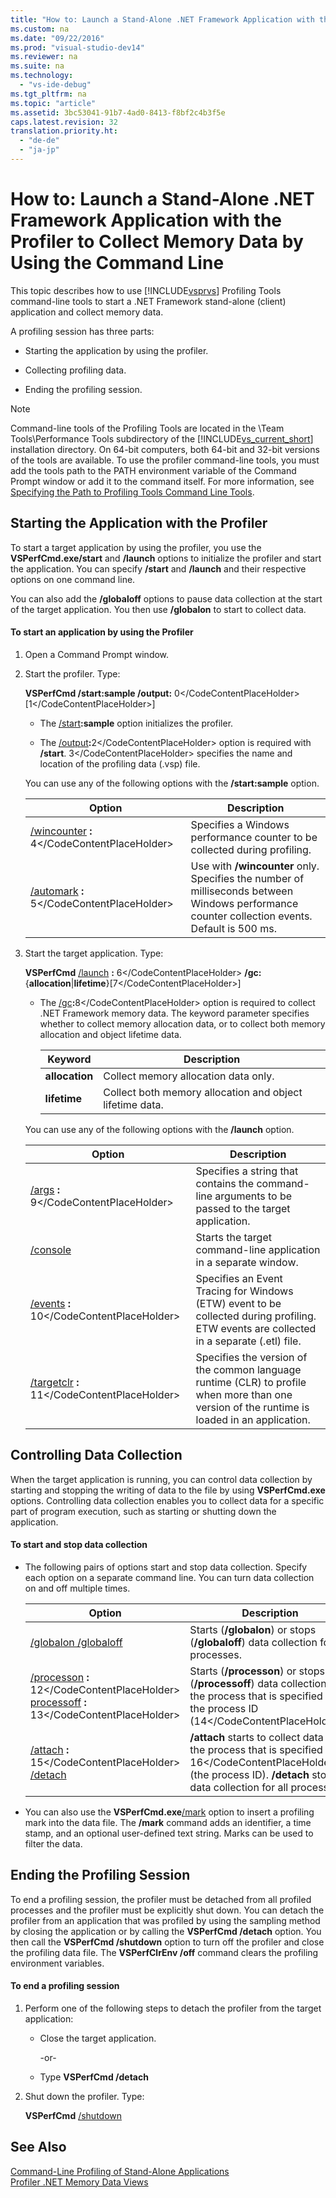 ```yaml
---
title: "How to: Launch a Stand-Alone .NET Framework Application with the Profiler to Collect Memory Data by Using the Command Line"
ms.custom: na
ms.date: "09/22/2016"
ms.prod: "visual-studio-dev14"
ms.reviewer: na
ms.suite: na
ms.technology: 
  - "vs-ide-debug"
ms.tgt_pltfrm: na
ms.topic: "article"
ms.assetid: 3bc53041-91b7-4ad0-8413-f8bf2c4b3f5e
caps.latest.revision: 32
translation.priority.ht: 
  - "de-de"
  - "ja-jp"
---
```

# How to: Launch a Stand-Alone .NET Framework Application with the Profiler to Collect Memory Data by Using the Command Line
This topic describes how to use [!INCLUDE[vsprvs](../vs140/includes/vsprvs_md.md)] Profiling Tools command-line tools to start a .NET Framework stand-alone (client) application and collect memory data.  
  
 A profiling session has three parts:  
  
-   Starting the application by using the profiler.  
  
-   Collecting profiling data.  
  
-   Ending the profiling session.  
  
> [!NOTE]
>  Command-line tools of the Profiling Tools are located in the \Team Tools\Performance Tools subdirectory of the [!INCLUDE[vs_current_short](../vs140/includes/vs_current_short_md.md)] installation directory. On 64-bit computers, both 64-bit and 32-bit versions of the tools are available. To use the profiler command-line tools, you must add the tools path to the PATH environment variable of the Command Prompt window or add it to the command itself. For more information, see [Specifying the Path to Profiling Tools Command Line Tools](../vs140/specifying-the-path-to-profiling-tools-command-line-tools.md).  
  
## Starting the Application with the Profiler  
 To start a target application by using the profiler, you use the **VSPerfCmd.exe/start** and **/launch** options to initialize the profiler and start the application. You can specify **/start** and **/launch** and their respective options on one command line.  
  
 You can also add the **/globaloff** options to pause data collection at the start of the target application. You then use **/globalon** to start to collect data.  
  
#### To start an application by using the Profiler  
  
1.  Open a Command Prompt window.  
  
2.  Start the profiler. Type:  
  
     **VSPerfCmd /start:sample /output:** <CodeContentPlaceHolder>0\</CodeContentPlaceHolder> [<CodeContentPlaceHolder>1\</CodeContentPlaceHolder>]  
  
    -   The [/start](../vs140/start.md)**:sample** option initializes the profiler.  
  
    -   The [/output](../vs140/output.md)**:**<CodeContentPlaceHolder>2\</CodeContentPlaceHolder> option is required with **/start**. <CodeContentPlaceHolder>3\</CodeContentPlaceHolder> specifies the name and location of the profiling data (.vsp) file.  
  
     You can use any of the following options with the **/start:sample** option.  
  
    |Option|Description|  
    |------------|-----------------|  
    |[/wincounter](../vs140/wincounter.md) **:** <CodeContentPlaceHolder>4\</CodeContentPlaceHolder>|Specifies a Windows performance counter to be collected during profiling.|  
    |[/automark](../vs140/automark.md) **:** <CodeContentPlaceHolder>5\</CodeContentPlaceHolder>|Use with **/wincounter** only. Specifies the number of milliseconds between Windows performance counter collection events. Default is 500 ms.|  
  
3.  Start the target application. Type:  
  
     **VSPerfCmd**  [/launch](../vs140/launch.md) **:** <CodeContentPlaceHolder>6\</CodeContentPlaceHolder> **/gc:**{**allocation**&#124;**lifetime**}[<CodeContentPlaceHolder>7\</CodeContentPlaceHolder>]  
  
    -   The [/gc](../vs140/gc--vsperfcmd-.md)**:**<CodeContentPlaceHolder>8\</CodeContentPlaceHolder> option is required to collect .NET Framework memory data. The keyword parameter specifies whether to collect memory allocation data, or to collect both memory allocation and object lifetime data.  
  
        |Keyword|Description|  
        |-------------|-----------------|  
        |**allocation**|Collect memory allocation data only.|  
        |**lifetime**|Collect both memory allocation and object lifetime data.|  
  
     You can use any of the following options with the **/launch** option.  
  
    |Option|Description|  
    |------------|-----------------|  
    |[/args](../vs140/args.md) **:** <CodeContentPlaceHolder>9\</CodeContentPlaceHolder>|Specifies a string that contains the command-line arguments to be passed to the target application.|  
    |[/console](../vs140/console.md)|Starts the target command-line application in a separate window.|  
    |[/events](../vs140/events--vsperfcmd-.md) **:** <CodeContentPlaceHolder>10\</CodeContentPlaceHolder>|Specifies an Event Tracing for Windows (ETW) event to be collected during profiling. ETW events are collected in a separate (.etl) file.|  
    |[/targetclr](../vs140/targetclr.md) **:** <CodeContentPlaceHolder>11\</CodeContentPlaceHolder>|Specifies the version of the common language runtime (CLR) to profile when more than one version of the runtime is loaded in an application.|  
  
## Controlling Data Collection  
 When the target application is running, you can control data collection by starting and stopping the writing of data to the file by using **VSPerfCmd.exe** options. Controlling data collection enables you to collect data for a specific part of program execution, such as starting or shutting down the application.  
  
#### To start and stop data collection  
  
-   The following pairs of options start and stop data collection. Specify each option on a separate command line. You can turn data collection on and off multiple times.  
  
    |Option|Description|  
    |------------|-----------------|  
    |[/globalon /globaloff](../vs140/globalon-and-globaloff.md)|Starts (**/globalon**) or stops (**/globaloff**) data collection for all processes.|  
    |[/processon](../vs140/processon-and-processoff.md) **:** <CodeContentPlaceHolder>12\</CodeContentPlaceHolder> [processoff](../vs140/processon-and-processoff.md) **:** <CodeContentPlaceHolder>13\</CodeContentPlaceHolder>|Starts (**/processon**) or stops (**/processoff**) data collection for the process that is specified by the process ID (<CodeContentPlaceHolder>14\</CodeContentPlaceHolder>).|  
    |[/attach](../vs140/attach.md) **:** <CodeContentPlaceHolder>15\</CodeContentPlaceHolder> [/detach](../vs140/detach.md)|**/attach** starts to collect data for the process that is specified by <CodeContentPlaceHolder>16\</CodeContentPlaceHolder> (the process ID). **/detach** stops data collection for all processes.|  
  
-   You can also use the **VSPerfCmd.exe**[/mark](../vs140/mark.md) option to insert a profiling mark into the data file. The **/mark** command adds an identifier, a time stamp, and an optional user-defined text string. Marks can be used to filter the data.  
  
## Ending the Profiling Session  
 To end a profiling session, the profiler must be detached from all profiled processes and the profiler must be explicitly shut down. You can detach the profiler from an application that was profiled by using the sampling method by closing the application or by calling the **VSPerfCmd /detach** option. You then call the **VSPerfCmd /shutdown** option to turn off the profiler and close the profiling data file. The **VSPerfClrEnv /off** command clears the profiling environment variables.  
  
#### To end a profiling session  
  
1.  Perform one of the following steps to detach the profiler from the target application:  
  
    -   Close the target application.  
  
         -or-  
  
    -   Type **VSPerfCmd /detach**  
  
2.  Shut down the profiler. Type:  
  
     **VSPerfCmd**  [/shutdown](../vs140/shutdown.md)  
  
## See Also  
 [Command-Line Profiling of Stand-Alone Applications](../vs140/command-line-profiling-of-stand-alone-applications.md)   
 [Profiler .NET Memory Data Views](../vs140/.net-memory-data-views.md)